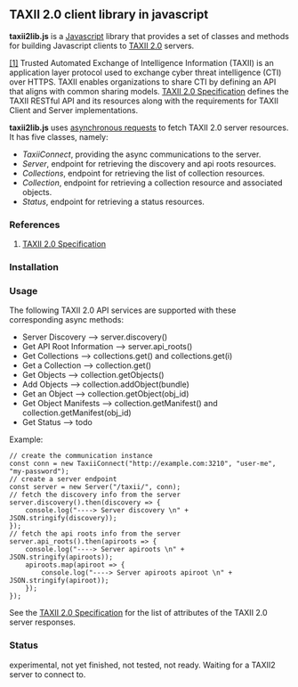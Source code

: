 ## TAXII 2.0 client library in javascript

**taxii2lib.js** is a [Javascript](https://developer.mozilla.org/en-US/docs/Web/JavaScript) library that 
provides a set of classes and methods for building Javascript clients to [TAXII 2.0](https://oasis-open.github.io/cti-documentation/)  servers.

[[1]](https://oasis-open.github.io/cti-documentation/) 
Trusted Automated Exchange of Intelligence Information (TAXII) is an application layer protocol 
used to exchange cyber threat intelligence (CTI) over HTTPS. 
TAXII enables organizations to share CTI by defining an API that aligns with common sharing models.
[TAXII 2.0 Specification](https://oasis-open.github.io/cti-documentation/) defines the TAXII RESTful API and its resources along with the requirements for TAXII Client and Server implementations. 

**taxii2lib.js** uses [asynchronous requests](https://developer.mozilla.org/en-US/docs/Web/JavaScript/Reference/Statements/async_function) 
to fetch TAXII 2.0 server resources. It has five classes, namely:

- *TaxiiConnect*, providing the async communications to the server.
- *Server*, endpoint for retrieving the discovery and api roots resources.
- *Collections*, endpoint for retrieving the list of collection resources. 
- *Collection*, endpoint for retrieving a collection resource and associated objects. 
- *Status*, endpoint for retrieving a status resources. 
 
### References
 
1) [TAXII 2.0 Specification](https://oasis-open.github.io/cti-documentation/)
 
 
### Installation  


### Usage

The following TAXII 2.0 API services are supported with these corresponding async methods:

- Server Discovery --> server.discovery()
- Get API Root Information --> server.api_roots()
- Get Collections --> collections.get() and collections.get(i)
- Get a Collection --> collection.get()
- Get Objects --> collection.getObjects()
- Add Objects --> collection.addObject(bundle)
- Get an Object --> collection.getObject(obj_id)
- Get Object Manifests --> collection.getManifest() and collection.getManifest(obj_id)
- Get Status --> todo

Example:

    // create the communication instance
    const conn = new TaxiiConnect("http://example.com:3210", "user-me", "my-password");
    // create a server endpoint
    const server = new Server("/taxii/", conn);
    // fetch the discovery info from the server 
    server.discovery().then(discovery => {
        console.log("----> Server discovery \n" + JSON.stringify(discovery));
    });
    // fetch the api roots info from the server
    server.api_roots().then(apiroots => {
        console.log("----> Server apiroots \n" + JSON.stringify(apiroots));
        apiroots.map(apiroot => {
            console.log("----> Server apiroots apiroot \n" + JSON.stringify(apiroot));
        });
    });

See the [TAXII 2.0 Specification](https://oasis-open.github.io/cti-documentation/) for the list 
of attributes of the TAXII 2.0 server responses.


### Status
experimental, not yet finished, not tested, not ready.
Waiting for a TAXII2 server to connect to.
